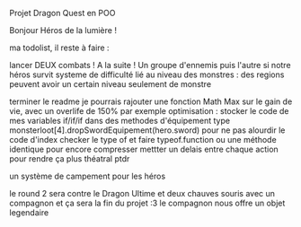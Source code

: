 <!--
                                                                                                                                              ,-.----.       ,----..       ,----..
    ,---,                                                                    ,----..                                           ___            \    /  \     /   /   \     /   /   \
  .'  .' `\                                                                 /   /   \                                        ,--.'|_          |   :    \   /   .     :   /   .     :
,---.'     \   __  ,-.                        ,---.        ,---,           /   .     :            ,--,                       |  | :,'         |   |  .\ : .   /   ;.  \ .   /   ;.  \
|   |  .`\  |,' ,'/ /|            ,----._,.  '   ,'\   ,-+-. /  |         .   /   ;.  \         ,'_ /|             .--.--.   :  : ' :         .   :  |: |.   ;   /  ` ;.   ;   /  ` ;
:   : |  '  |'  | |' | ,--.--.   /   /  ' / /   /   | ,--.'|'   |        .   ;   /  ` ;    .--. |  | :    ,---.   /  /    '.;__,'  /          |   |   \ :;   |  ; \ ; |;   |  ; \ ; |
|   ' '  ;  :|  |   ,'/       \ |   :     |.   ; ,. :|   |  ,"' |        ;   |  ; \ ; |  ,'_ /| :  . |   /     \ |  :  /`./|  |   |           |   : .   /|   :  | ; | '|   :  | ; | '
'   | ;  .  |'  :  / .--.  .-. ||   | .\  .'   | |: :|   | /  | |        |   :  | ; | '  |  ' | |  . .  /    /  ||  :  ;_  :__,'| :           ;   | |`-' .   |  ' ' ' :.   |  ' ' ' :
|   | :  |  '|  | '   \__\/: . ..   ; ';  |'   | .; :|   | |  | |        .   |  ' ' ' :  |  | ' |  | | .    ' / | \  \    `. '  : |__         |   | ;    '   ;  \; /  |'   ;  \; /  |
'   : | /  ; ;  : |   ," .--.; |'   .   . ||   :    ||   | |  |/         '   ;  \; /  |  :  | : ;  ; | '   ;   /|  `----.   \|  | '.'|        :   ' |     \   \  ',  /  \   \  ',  /
|   | '` ,/  |  , ;  /  /  ,.  | `---`-'| | \   \  / |   | |--'           \   \  ',  . \ '  :  `--'   \'   |  / | /  /`--'  /;  :    ;        :   : : ___  ;   :    /___ ;   :    /
;   :  .'     ---'  ;  :   .'   \.'__/\_: |  `----'  |   |/                ;   :      ; |:  ,      .-./|   :    |'--'.     / |  ,   /         |   | :/  .\  \   \ .'/  .\ \   \ .'
|   ,.'             |  ,     .-./|   :    :          '---'                  \   \ .'`--"  `--`----'     \   \  /   `--'---'   ---`-'          `---'.|\  ; |  `---`  \  ; | `---`
'---'                `--`---'     \   \  /                                   `---`                       `----'                                 `---` `--"           `--"
                                   `--`-'
 -->

Projet Dragon Quest en POO

Bonjour Héros de la lumière !

ma todolist, il reste à faire :

lancer DEUX combats ! A la suite ! Un groupe d'ennemis puis l'autre si notre héros survit
systeme de difficulté lié au niveau des monstres : des regions peuvent avoir un certain niveau seulement de monstre

terminer le readme
je pourrais rajouter une fonction Math Max sur le gain de vie, avec un overlife de 150% par exemple
optimisation : stocker le code de mes variables if/if/if dans des methodes d'équipement type monsterloot[4].dropSwordEquipement(hero.sword) pour ne pas alourdir le code d'index
checker le type of et faire typeof.function ou une méthode identique pour encore compresser
mettter un delais entre chaque action pour rendre ça plus théatral ptdr

un système de campement pour les héros

le round 2 sera contre le Dragon Ultime et deux chauves souris avec un compagnon
et ça sera la fin du projet :3
le compagnon nous offre un objet legendaire
